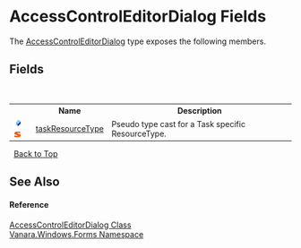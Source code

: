 # AccessControlEditorDialog Fields
 

The <a href="050b03d3-dac8-f9da-5561-d0b211f945f0">AccessControlEditorDialog</a> type exposes the following members.


## Fields
&nbsp;<table><tr><th></th><th>Name</th><th>Description</th></tr><tr><td>![Public field](media/pubfield.gif "Public field")![Static member](media/static.gif "Static member")</td><td><a href="b8674baf-c08e-f4b7-892f-5c0ffd2e6c96">taskResourceType</a></td><td>
Pseudo type cast for a Task specific ResourceType.</td></tr></table>&nbsp;
<a href="#accesscontroleditordialog-fields">Back to Top</a>

## See Also


#### Reference
<a href="050b03d3-dac8-f9da-5561-d0b211f945f0">AccessControlEditorDialog Class</a><br /><a href="c580cf52-4028-70db-28d0-f9b1abc03861">Vanara.Windows.Forms Namespace</a><br />